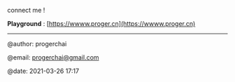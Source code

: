 connect me !

**Playground** : [https://wwww.proger.cn](https://wwww.proger.cn)

---

@author: progerchai

@email: progerchai@gmail.com

@date: 2021-03-26 17:17

